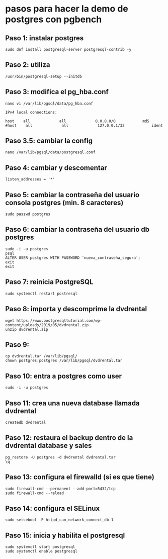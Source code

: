 # pasos para hacer la demo de postgres con pgbench

## Paso 1: instalar postgres
```
sudo dnf install postgresql-server postgresql-contrib -y
```
## Paso 2: utiliza
```
/usr/bin/postgresql-setup --initdb
```
## Paso 3: modifica el pg_hba.conf
```
nano vi /var/lib/pgsql/data/pg_hba.conf
```

`IPv4 local connections:`
```
host    all             all             0.0.0.0/0            md5
#host    all             all             127.0.0.1/32            ident
```
## Paso 3.5: cambiar la config
```
nano /var/lib/pgsql/data/postgresql.conf
```
## Paso 4: cambiar y descomentar

`listen_addresses = '*'`

## Paso 5: cambiar la contraseña del usuario consola postgres (min. 8 caracteres)
```
sudo passwd postgres
```
## Paso 6: cambiar la contraseña del usuario db postgres
```
sudo -i -u postgres
psql
ALTER USER postgres WITH PASSWORD 'nueva_contraseña_segura';
exit
exit
```
## Paso 7: reinicia PostgreSQL
```
sudo systemctl restart postresql
```
## Paso 8: importa y descomprime la dvdrental
```
wget https://www.postgresqltutorial.com/wp-content/uploads/2019/05/dvdrental.zip
unzip dvdrental.zip
```
## Paso 9: 
```
cp dvdrental.tar /var/lib/pgsql/
chown postgres:postgres /var/lib/pgsql/dvdrental.tar
```
## Paso 10: entra a postgres como user
```
sudo -i -u postgres
```
## Paso 11: crea una nueva database llamada dvdrental
```
createdb dvdrental
```
## Paso 12: restaura el backup dentro de la dvdrental database y sales
```
pg_restore -U postgres -d dvdrental dvdrental.tar
\q
```
## Paso 13: configura el firewalld (si es que tiene)
```
sudo firewall-cmd --permanent --add-port=5432/tcp
sudo firewall-cmd --reload
```
## Paso 14: configura el SELinux
```
sudo setsebool -P httpd_can_network_connect_db 1
```
## Paso 15: inicia y habilita el postgresql
```
sudo systemctl start postgresql
sudo systemctl enable postgresql
```



